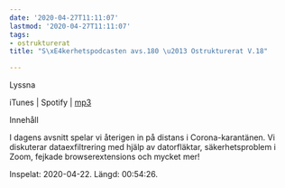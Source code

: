 ```yaml
---
date: '2020-04-27T11:11:07'
lastmod: '2020-04-27T11:11:07'
tags:
- ostrukturerat
title: "S\xE4kerhetspodcasten avs.180 \u2013 Ostrukturerat V.18"

---
```

Lyssna

iTunes \| Spotify \| [mp3](http://traffic.libsyn.com/sakerhetspodcasten/2020-04-22_Sakerhetspodcasten_ostrukt.mp3)

Innehåll

I dagens avsnitt spelar vi återigen in på distans i Corona-karantänen. Vi diskuterar
dataexfiltrering med hjälp av datorfläktar, säkerhetsproblem i Zoom, fejkade browserextensions
och mycket mer!

Inspelat: 2020-04-22. Längd: 00:54:26.

